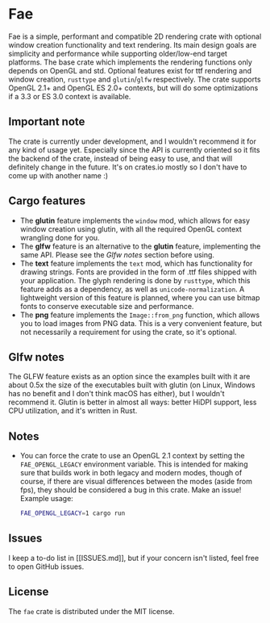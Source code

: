 # Fae
Fae is a simple, performant and compatible 2D rendering crate with
optional window creation functionality and text rendering. Its main
design goals are simplicity and performance while supporting
older/low-end target platforms. The base crate which implements the
rendering functions only depends on OpenGL and std. Optional features
exist for ttf rendering and window creation, `rusttype` and
`glutin`/`glfw` respectively. The crate supports OpenGL 2.1+ and
OpenGL ES 2.0+ contexts, but will do some optimizations if a 3.3 or ES
3.0 context is available.

## Important note
The crate is currently under development, and I wouldn't recommend it
for any kind of usage yet. Especially since the API is currently
oriented so it fits the backend of the crate, instead of being easy to
use, and that will definitely change in the future. It's on crates.io
mostly so I don't have to come up with another name :)

## Cargo features
- The **glutin** feature implements the `window` mod, which allows for
  easy window creation using glutin, with all the required OpenGL
  context wrangling done for you.
- The **glfw** feature is an alternative to the **glutin** feature,
  implementing the same API. Please see the *Glfw notes* section
  before using.
- The **text** feature implements the `text` mod, which has
  functionality for drawing strings. Fonts are provided in the form of
  .ttf files shipped with your application. The glyph rendering is
  done by `rusttype`, which this feature adds as a dependency, as well
  as `unicode-normalization`. A lightweight version of this feature is
  planned, where you can use bitmap fonts to conserve executable size
  and performance.
- The **png** feature implements the `Image::from_png` function, which
  allows you to load images from PNG data. This is a very convenient
  feature, but not necessarily a requirement for using the crate, so
  it's optional.

## Glfw notes
The GLFW feature exists as an option since the examples built with it
are about 0.5x the size of the executables built with glutin (on
Linux, Windows has no benefit and I don't think macOS has either), but
I wouldn't recommend it. Glutin is better in almost all ways: better
HiDPI support, less CPU utilization, and it's written in Rust.

## Notes
- You can force the crate to use an OpenGL 2.1 context by setting the
  `FAE_OPENGL_LEGACY` environment variable. This is intended for
  making sure that builds work in both legacy and modern modes, though
  of course, if there are visual differences between the modes (aside
  from fps), they should be considered a bug in this crate. Make an
  issue! Example usage:
  ```sh
  FAE_OPENGL_LEGACY=1 cargo run
  ```

## Issues
I keep a to-do list in [[ISSUES.md]], but if your concern isn't
listed, feel free to open GitHub issues.

## License
The `fae` crate is distributed under the MIT license.
